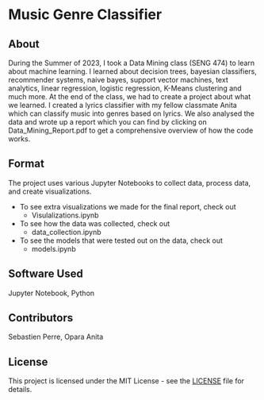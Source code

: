 # Music Genre Classifier

## About
During the Summer of 2023, I took a Data Mining class (SENG 474) to learn about machine learning. I learned about decision trees, bayesian classifiers, recommender systems, naive bayes, support vector machines, text analytics, linear regression, logistic regression, K-Means clustering and much more. At the end of the class, we had to create a project about what we learned. I created a lyrics classifier with my fellow classmate Anita which can classify music into genres based on lyrics. We also analysed the data and wrote up a report which you can find by clicking on Data_Mining_Report.pdf to get a comprehensive overview of how the code works.

## Format
The project uses various Jupyter Notebooks to collect data, process data, and create visualizations.

* To see extra visualizations we made for the final report, check out
  * Visulalizations.ipynb
* To see how the data was collected, check out
  * data_collection.ipynb
* To see the models that were tested out on the data, check out
  * models.ipynb

## Software Used
Jupyter Notebook, Python

## Contributors
Sebastien Perre, Opara Anita

## License

This project is licensed under the MIT License - see the [LICENSE](LICENSE) file for details.
